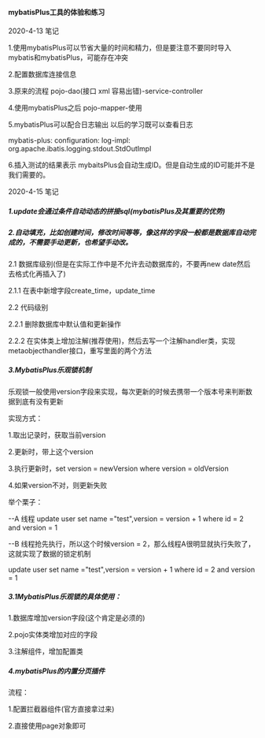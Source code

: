 #### mybatisPlus工具的体验和练习

2020-4-13 笔记

1.使用mybatisPlus可以节省大量的时间和精力，但是要注意不要同时导入mybatis和mybatisPlus，可能存在冲突

2.配置数据库连接信息

3.原来的流程  pojo-dao(接口 xml 容易出错)-service-controller

4.使用mybatisPlus之后  pojo-mapper-使用

5.mybatisPlus可以配合日志输出  以后的学习既可以查看日志

mybatis-plus:
  configuration:
    log-impl: org.apache.ibatis.logging.stdout.StdOutImpl

6.插入测试的结果表示  mybaitsPlus会自动生成ID。但是自动生成的ID可能并不是我们需要的。

2020-4-15 笔记

##### 1.update会通过条件自动动态的拼接sql(mybatisPlus及其重要的优势)

##### 2.自动填充，比如创建时间，修改时间等等，像这样的字段一般都是数据库自动完成的，不需要手动更新，也希望手动改。

2.1 数据库级别(但是在实际工作中是不允许去动数据库的，不要再new date然后去格式化再插入了)

2.1.1 在表中新增字段create_time，update_time

2.2 代码级别

2.2.1 删除数据库中默认值和更新操作

2.2.2 在实体类上增加注解(推荐使用)，然后去写一个注解handler类，实现metaobjecthandler接口，重写里面的两个方法

##### 3.MybatisPlus乐观锁机制
乐观锁一般使用version字段来实现，每次更新的时候去携带一个版本号来判断数据到底有没有更新

实现方式：

1.取出记录时，获取当前version

2.更新时，带上这个version

3.执行更新时，set version  = newVersion where version = oldVersion

4.如果version不对，则更新失败

举个栗子：

--A 线程
update user set name ="test",version = version + 1
where id = 2 and version = 1

--B 线程抢先执行，所以这个时候version = 2，那么线程A很明显就执行失败了，这就实现了数据的锁定机制

update user set name ="test",version = version + 1
where id = 2 and version = 1

##### 3.1MybatisPlus乐观锁的具体使用：
1.数据库增加version字段(这个肯定是必须的)

2.pojo实体类增加对应的字段

3.注解组件，增加配置类

##### 4.mybatisPlus的内置分页插件
流程：

1.配置拦截器组件(官方直接拿过来)

2.直接使用page对象即可